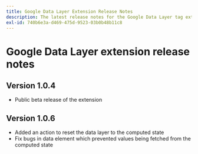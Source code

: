 ```yaml
---
title: Google Data Layer Extension Release Notes
description: The latest release notes for the Google Data Layer tag extension in Adobe Experience Platform.
exl-id: 740b6e3a-d469-475d-9523-03b0b48b11c8
---
```

# Google Data Layer extension release notes

## Version 1.0.4

* Public beta release of the extension

## Version 1.0.6

* Added an action to reset the data layer to the computed state
* Fix bugs in data element which prevented values being fetched from the computed state
